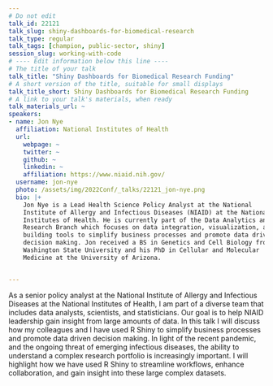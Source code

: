 ```yaml
---
# Do not edit
talk_id: 22121
talk_slug: shiny-dashboards-for-biomedical-research
talk_type: regular
talk_tags: [champion, public-sector, shiny]
session_slug: working-with-code
# ---- Edit information below this line ----
# The title of your talk
talk_title: "Shiny Dashboards for Biomedical Research Funding"
# A short version of the title, suitable for small displays
talk_title_short: Shiny Dashboards for Biomedical Research Funding
# A link to your talk's materials, when ready
talk_materials_url: ~
speakers:
- name: Jon Nye
  affiliation: National Institutes of Health
  url:
    webpage: ~
    twitter: ~
    github: ~
    linkedin: ~
    affiliation: https://www.niaid.nih.gov/
  username: jon-nye
  photo: /assets/img/2022Conf/_talks/22121_jon-nye.png
  bio: |+
    Jon Nye is a Lead Health Science Policy Analyst at the National
    Institute of Allergy and Infectious Diseases (NIAID) at the National
    Institutes of Health. He is currently part of the Data Analytics and
    Research Branch which focuses on data integration, visualization, and
    building tools to simplify business processes and promote data driven
    decision making. Jon received a BS in Genetics and Cell Biology from
    Washington State University and his PhD in Cellular and Molecular
    Medicine at the University of Arizona.


---
```


<!-- ABSTRACT ----
Please write abstract below. You may use simple markdown (links, code style, bold, italics)
-->

As a senior policy analyst at the National Institute of Allergy and Infectious
Diseases at the National Institutes of Health, I am part of a diverse team
that includes data analysts, scientists, and statisticians. Our goal is to help
NIAID leadership gain insight from large amounts of data. In this talk I will
discuss how my colleagues and I have used R Shiny to simplify business processes
and promote data driven decision making. In light of the recent pandemic, and
the ongoing threat of emerging infectious diseases, the ability to understand
a complex research portfolio is increasingly important. I will highlight how
we have used R Shiny to streamline workflows, enhance collaboration, and gain
insight into these large complex datasets.
